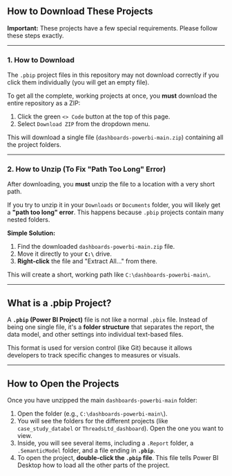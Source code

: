 ## How to Download These Projects

**Important:** These projects have a few special requirements. Please follow these steps exactly.

---

### 1. How to Download

The `.pbip` project files in this repository may not download correctly if you click them individually (you will get an empty file).

To get all the complete, working projects at once, you **must** download the entire repository as a ZIP:

1.  Click the green `<> Code` button at the top of this page.
2.  Select `Download ZIP` from the dropdown menu.

This will download a single file (`dashboards-powerbi-main.zip`) containing all the project folders.

---

### 2. How to Unzip (To Fix "Path Too Long" Error)

After downloading, you **must** unzip the file to a location with a very short path.

If you try to unzip it in your `Downloads` or `Documents` folder, you will likely get a **"path too long" error**. This happens because `.pbip` projects contain many nested folders.

**Simple Solution:**

1.  Find the downloaded `dashboards-powerbi-main.zip` file.
2.  Move it directly to your **`C:\`** drive.
3.  **Right-click** the file and "Extract All..." from there.

This will create a short, working path like `C:\dashboards-powerbi-main\`.

---

## What is a .pbip Project?

A **`.pbip` (Power BI Project)** file is not like a normal `.pbix` file. Instead of being one single file, it's a **folder structure** that separates the report, the data model, and other settings into individual text-based files.

This format is used for version control (like Git) because it allows developers to track specific changes to measures or visuals.

---

## How to Open the Projects

Once you have unzipped the main `dashboards-powerbi-main` folder:

1.  Open the folder (e.g., `C:\dashboards-powerbi-main\`).
2.  You will see the folders for the different projects (like `case_study_databel` or `ThreadsLtd_dashboard`). Open the one you want to view.
3.  Inside, you will see several items, including a `.Report` folder, a `.SemanticModel` folder, and a file ending in **`.pbip`**.
4.  To open the project, **double-click the `.pbip` file**. This file tells Power BI Desktop how to load all the other parts of the project.
